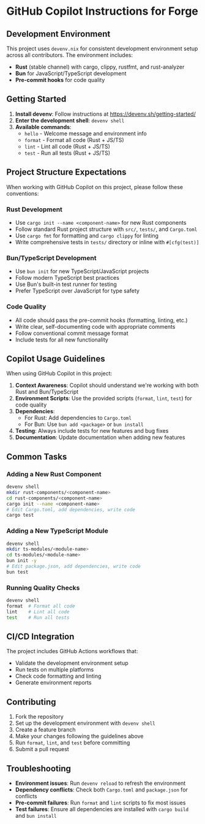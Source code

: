 # GitHub Copilot Instructions for Forge

## Development Environment

This project uses `devenv.nix` for consistent development environment setup across all contributors. The environment includes:

- **Rust** (stable channel) with cargo, clippy, rustfmt, and rust-analyzer
- **Bun** for JavaScript/TypeScript development
- **Pre-commit hooks** for code quality

## Getting Started

1. **Install devenv**: Follow instructions at https://devenv.sh/getting-started/
2. **Enter the development shell**: `devenv shell`
3. **Available commands**:
   - `hello` - Welcome message and environment info
   - `format` - Format all code (Rust + JS/TS)
   - `lint` - Lint all code (Rust + JS/TS)
   - `test` - Run all tests (Rust + JS/TS)

## Project Structure Expectations

When working with GitHub Copilot on this project, please follow these conventions:

### Rust Development
- Use `cargo init --name <component-name>` for new Rust components
- Follow standard Rust project structure with `src/`, `tests/`, and `Cargo.toml`
- Use `cargo fmt` for formatting and `cargo clippy` for linting
- Write comprehensive tests in `tests/` directory or inline with `#[cfg(test)]`

### Bun/TypeScript Development  
- Use `bun init` for new TypeScript/JavaScript projects
- Follow modern TypeScript best practices
- Use Bun's built-in test runner for testing
- Prefer TypeScript over JavaScript for type safety

### Code Quality
- All code should pass the pre-commit hooks (formatting, linting, etc.)
- Write clear, self-documenting code with appropriate comments
- Follow conventional commit message format
- Include tests for all new functionality

## Copilot Usage Guidelines

When using GitHub Copilot in this project:

1. **Context Awareness**: Copilot should understand we're working with both Rust and Bun/TypeScript
2. **Environment Scripts**: Use the provided scripts (`format`, `lint`, `test`) for code quality
3. **Dependencies**: 
   - For Rust: Add dependencies to `Cargo.toml`
   - For Bun: Use `bun add <package>` or `bun install`
4. **Testing**: Always include tests for new features and bug fixes
5. **Documentation**: Update documentation when adding new features

## Common Tasks

### Adding a New Rust Component
```bash
devenv shell
mkdir rust-components/<component-name>
cd rust-components/<component-name>  
cargo init --name <component-name>
# Edit Cargo.toml, add dependencies, write code
cargo test
```

### Adding a New TypeScript Module
```bash
devenv shell
mkdir ts-modules/<module-name>
cd ts-modules/<module-name>
bun init -y
# Edit package.json, add dependencies, write code  
bun test
```

### Running Quality Checks
```bash
devenv shell
format  # Format all code
lint    # Lint all code  
test    # Run all tests
```

## CI/CD Integration

The project includes GitHub Actions workflows that:
- Validate the development environment setup
- Run tests on multiple platforms
- Check code formatting and linting
- Generate environment reports

## Contributing

1. Fork the repository
2. Set up the development environment with `devenv shell`
3. Create a feature branch
4. Make your changes following the guidelines above
5. Run `format`, `lint`, and `test` before committing
6. Submit a pull request

## Troubleshooting

- **Environment issues**: Run `devenv reload` to refresh the environment
- **Dependency conflicts**: Check both `Cargo.toml` and `package.json` for conflicts
- **Pre-commit failures**: Run `format` and `lint` scripts to fix most issues
- **Test failures**: Ensure all dependencies are installed with `cargo build` and `bun install`